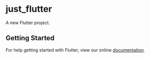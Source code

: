 # just_flutter

A new Flutter project.

## Getting Started

For help getting started with Flutter, view our online
[documentation](https://flutter.io/).
